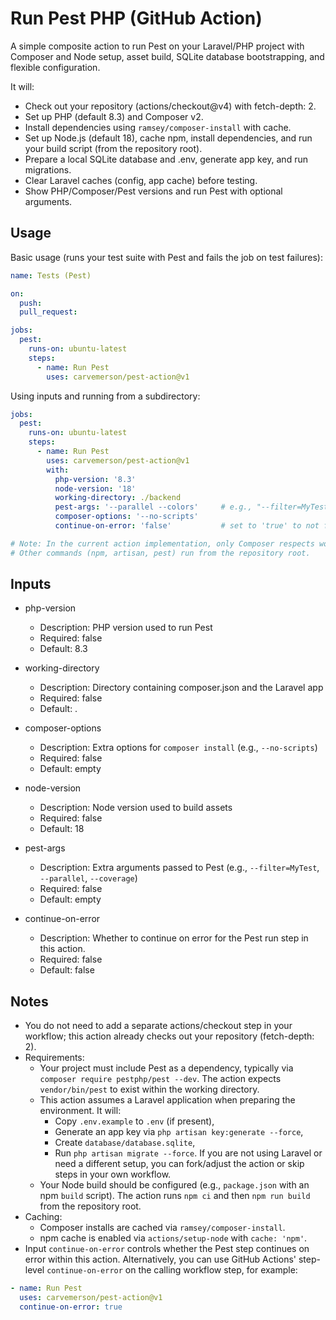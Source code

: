 # Run Pest PHP (GitHub Action)

A simple composite action to run Pest on your Laravel/PHP project with Composer and Node setup, asset build, SQLite database bootstrapping, and flexible configuration.

It will:
- Check out your repository (actions/checkout@v4) with fetch-depth: 2.
- Set up PHP (default 8.3) and Composer v2.
- Install dependencies using `ramsey/composer-install` with cache.
- Set up Node.js (default 18), cache npm, install dependencies, and run your build script (from the repository root).
- Prepare a local SQLite database and .env, generate app key, and run migrations.
- Clear Laravel caches (config, app cache) before testing.
- Show PHP/Composer/Pest versions and run Pest with optional arguments.

## Usage

Basic usage (runs your test suite with Pest and fails the job on test failures):

```yaml
name: Tests (Pest)

on:
  push:
  pull_request:

jobs:
  pest:
    runs-on: ubuntu-latest
    steps:
      - name: Run Pest
        uses: carvemerson/pest-action@v1
```

Using inputs and running from a subdirectory:

```yaml
jobs:
  pest:
    runs-on: ubuntu-latest
    steps:
      - name: Run Pest
        uses: carvemerson/pest-action@v1
        with:
          php-version: '8.3'
          node-version: '18'
          working-directory: ./backend
          pest-args: '--parallel --colors'     # e.g., "--filter=MyTest" or "--coverage"
          composer-options: '--no-scripts'
          continue-on-error: 'false'           # set to 'true' to not fail the Pest step on failures

# Note: In the current action implementation, only Composer respects working-directory.
# Other commands (npm, artisan, pest) run from the repository root.
```

## Inputs

- php-version
  - Description: PHP version used to run Pest
  - Required: false
  - Default: 8.3

- working-directory
  - Description: Directory containing composer.json and the Laravel app
  - Required: false
  - Default: .

- composer-options
  - Description: Extra options for `composer install` (e.g., `--no-scripts`)
  - Required: false
  - Default: empty

- node-version
  - Description: Node version used to build assets
  - Required: false
  - Default: 18

- pest-args
  - Description: Extra arguments passed to Pest (e.g., `--filter=MyTest`, `--parallel`, `--coverage`)
  - Required: false
  - Default: empty

- continue-on-error
  - Description: Whether to continue on error for the Pest run step in this action.
  - Required: false
  - Default: false

## Notes

- You do not need to add a separate actions/checkout step in your workflow; this action already checks out your repository (fetch-depth: 2).
- Requirements:
  - Your project must include Pest as a dependency, typically via `composer require pestphp/pest --dev`. The action expects `vendor/bin/pest` to exist within the working directory.
  - This action assumes a Laravel application when preparing the environment. It will:
    - Copy `.env.example` to `.env` (if present),
    - Generate an app key via `php artisan key:generate --force`,
    - Create `database/database.sqlite`,
    - Run `php artisan migrate --force`.
    If you are not using Laravel or need a different setup, you can fork/adjust the action or skip steps in your own workflow.
  - Your Node build should be configured (e.g., `package.json` with an npm `build` script). The action runs `npm ci` and then `npm run build` from the repository root.
- Caching:
  - Composer installs are cached via `ramsey/composer-install`.
  - npm cache is enabled via `actions/setup-node` with `cache: 'npm'`.
- Input `continue-on-error` controls whether the Pest step continues on error within this action. Alternatively, you can use GitHub Actions' step-level `continue-on-error` on the calling workflow step, for example:

```yaml
- name: Run Pest
  uses: carvemerson/pest-action@v1
  continue-on-error: true
```
